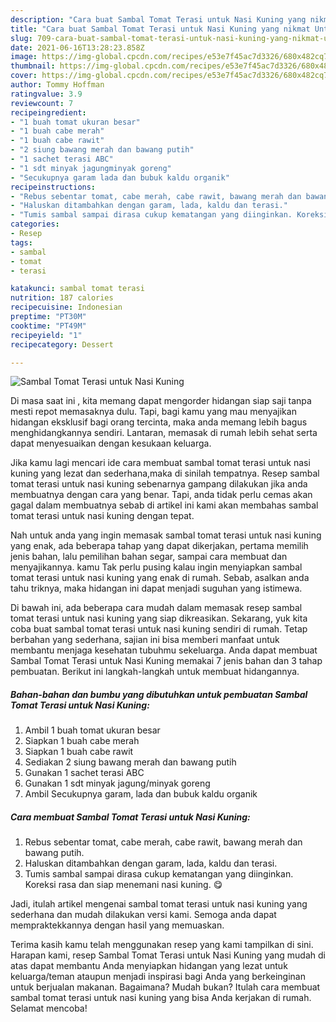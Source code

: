 ```yaml
---
description: "Cara buat Sambal Tomat Terasi untuk Nasi Kuning yang nikmat Untuk Jualan"
title: "Cara buat Sambal Tomat Terasi untuk Nasi Kuning yang nikmat Untuk Jualan"
slug: 709-cara-buat-sambal-tomat-terasi-untuk-nasi-kuning-yang-nikmat-untuk-jualan
date: 2021-06-16T13:28:23.858Z
image: https://img-global.cpcdn.com/recipes/e53e7f45ac7d3326/680x482cq70/sambal-tomat-terasi-untuk-nasi-kuning-foto-resep-utama.jpg
thumbnail: https://img-global.cpcdn.com/recipes/e53e7f45ac7d3326/680x482cq70/sambal-tomat-terasi-untuk-nasi-kuning-foto-resep-utama.jpg
cover: https://img-global.cpcdn.com/recipes/e53e7f45ac7d3326/680x482cq70/sambal-tomat-terasi-untuk-nasi-kuning-foto-resep-utama.jpg
author: Tommy Hoffman
ratingvalue: 3.9
reviewcount: 7
recipeingredient:
- "1 buah tomat ukuran besar"
- "1 buah cabe merah"
- "1 buah cabe rawit"
- "2 siung bawang merah dan bawang putih"
- "1 sachet terasi ABC"
- "1 sdt minyak jagungminyak goreng"
- "Secukupnya garam lada dan bubuk kaldu organik"
recipeinstructions:
- "Rebus sebentar tomat, cabe merah, cabe rawit, bawang merah dan bawang putih."
- "Haluskan ditambahkan dengan garam, lada, kaldu dan terasi."
- "Tumis sambal sampai dirasa cukup kematangan yang diinginkan. Koreksi rasa dan siap menemani nasi kuning. 😋"
categories:
- Resep
tags:
- sambal
- tomat
- terasi

katakunci: sambal tomat terasi 
nutrition: 187 calories
recipecuisine: Indonesian
preptime: "PT30M"
cooktime: "PT49M"
recipeyield: "1"
recipecategory: Dessert

---
```



![Sambal Tomat Terasi untuk Nasi Kuning](https://img-global.cpcdn.com/recipes/e53e7f45ac7d3326/680x482cq70/sambal-tomat-terasi-untuk-nasi-kuning-foto-resep-utama.jpg)

Di masa  saat ini , kita memang dapat mengorder hidangan siap saji tanpa mesti repot memasaknya dulu. Tapi, bagi kamu yang mau menyajikan hidangan eksklusif bagi orang tercinta, maka anda memang lebih bagus menghidangkannya sendiri. Lantaran, memasak di rumah lebih sehat serta dapat menyesuaikan dengan kesukaan keluarga.

Jika kamu lagi mencari ide cara membuat sambal tomat terasi untuk nasi kuning yang lezat dan sederhana,maka di sinilah tempatnya. Resep sambal tomat terasi untuk nasi kuning  sebenarnya gampang dilakukan jika anda membuatnya dengan cara yang benar. Tapi, anda tidak perlu cemas akan gagal dalam membuatnya 
sebab di artikel ini kami akan membahas sambal tomat terasi untuk nasi kuning dengan tepat.  



Nah untuk anda yang ingin memasak sambal tomat terasi untuk nasi kuning yang enak, ada beberapa tahap yang dapat dikerjakan, pertama memilih jenis bahan, lalu pemilihan bahan segar, sampai cara membuat dan menyajikannya. kamu Tak perlu pusing kalau ingin menyiapkan sambal tomat terasi untuk nasi kuning yang enak di rumah. Sebab, asalkan anda  tahu triknya, maka hidangan ini dapat menjadi suguhan yang istimewa.

Di bawah ini, ada beberapa cara mudah dalam memasak resep sambal tomat terasi untuk nasi kuning yang siap dikreasikan. Sekarang, yuk kita coba buat sambal tomat terasi untuk nasi kuning sendiri di rumah. Tetap berbahan yang sederhana, sajian ini bisa memberi manfaat untuk membantu menjaga kesehatan tubuhmu sekeluarga. Anda dapat membuat Sambal Tomat Terasi untuk Nasi Kuning memakai 7 jenis bahan dan 3 tahap pembuatan. Berikut ini langkah-langkah untuk membuat hidangannya.

<!--inarticleads1-->

##### Bahan-bahan dan bumbu yang dibutuhkan untuk pembuatan Sambal Tomat Terasi untuk Nasi Kuning:

1. Ambil 1 buah tomat ukuran besar
1. Siapkan 1 buah cabe merah
1. Siapkan 1 buah cabe rawit
1. Sediakan 2 siung bawang merah dan bawang putih
1. Gunakan 1 sachet terasi ABC
1. Gunakan 1 sdt minyak jagung/minyak goreng
1. Ambil Secukupnya garam, lada dan bubuk kaldu organik




<!--inarticleads2-->

##### Cara membuat Sambal Tomat Terasi untuk Nasi Kuning:

1. Rebus sebentar tomat, cabe merah, cabe rawit, bawang merah dan bawang putih.
1. Haluskan ditambahkan dengan garam, lada, kaldu dan terasi.
1. Tumis sambal sampai dirasa cukup kematangan yang diinginkan. Koreksi rasa dan siap menemani nasi kuning. 😋




Jadi, itulah artikel mengenai  sambal tomat terasi untuk nasi kuning  yang sederhana dan mudah dilakukan versi kami. Semoga anda dapat mempraktekkannya dengan hasil yang memuaskan. 

Terima kasih kamu telah menggunakan resep yang kami tampilkan di sini. Harapan kami, resep  Sambal Tomat Terasi untuk Nasi Kuning yang mudah di atas dapat membantu Anda menyiapkan hidangan yang lezat untuk keluarga/teman ataupun menjadi inspirasi bagi Anda yang berkeinginan untuk berjualan makanan. Bagaimana? Mudah bukan? Itulah cara membuat sambal tomat terasi untuk nasi kuning yang bisa Anda kerjakan di rumah. Selamat mencoba!

